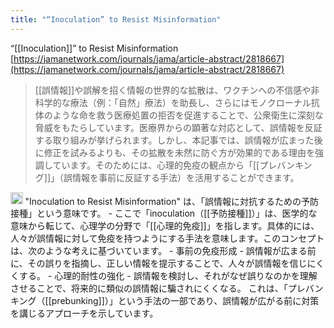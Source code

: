 ```yaml
---
title: "“Inoculation” to Resist Misinformation"
---
```


“[[Inoculation]]” to Resist Misinformation
[https://jamanetwork.com/journals/jama/article-abstract/2818667](https://jamanetwork.com/journals/jama/article-abstract/2818667)

> [[誤情報]]や誤解を招く情報の世界的な拡散は、ワクチンへの不信感や非科学的な療法（例：「自然」療法）を助長し、さらにはモノクローナル抗体のような命を救う医療処置の拒否を促進することで、公衆衛生に深刻な脅威をもたらしています。医療界からの顕著な対応として、誤情報を反証する取り組みが挙げられます。しかし、本記事では、誤情報が広まった後に修正を試みるよりも、その拡散を未然に防ぐ方が効果的である理由を強調しています。そのためには、心理的免疫の観点から「[[プレバンキング]]」（誤情報を事前に反証する手法）を活用することができます。
<img src='https://scrapbox.io/api/pages/nishio/gpt/icon' alt='gpt.icon' height="19.5"/>
"Inoculation to Resist Misinformation" は、「誤情報に対抗するための予防接種」という意味です。
- ここで「inoculation（[[予防接種]]）」は、医学的な意味から転じて、心理学の分野で「[[心理的免疫]]」を指します。具体的には、人々が誤情報に対して免疫を持つようにする手法を意味します。このコンセプトは、次のような考えに基づいています。
    - 事前の免疫形成
        - 誤情報が広まる前に、その誤りを指摘し、正しい情報を提示することで、人々が誤情報を信じにくくする。
    - 心理的耐性の強化
        - 誤情報を検討し、それがなぜ誤りなのかを理解させることで、将来的に類似の誤情報に騙されにくくなる。
これは、「プレバンキング（[[prebunking]]）」という手法の一部であり、誤情報が広がる前に対策を講じるアプローチを示しています。
